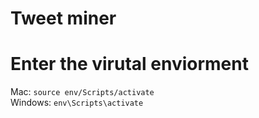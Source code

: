 # Tweet miner

# Enter the virutal enviorment
Mac:
`source env/Scripts/activate` \
Windows:
`env\Scripts\activate`

